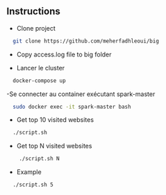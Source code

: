 
## Instructions

- Clone project 
```bash
  git clone https://github.com/meherfadhleoui/big
```

- Copy access.log file to big folder

- Lancer le cluster
```bash
  docker-compose up 
```
-Se connecter au container exécutant spark-master
```bash
  sudo docker exec -it spark-master bash 
```

- Get top 10 visited websites 
```bash
  ./script.sh 
```

- Get top N visited websites
```bash
    ./script.sh N 
```
- Example 
```bash
  ./script.sh 5 
```
  
